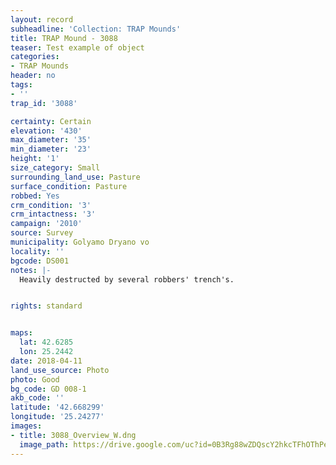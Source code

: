 ```yaml
---
layout: record
subheadline: 'Collection: TRAP Mounds'
title: TRAP Mound - 3088
teaser: Test example of object
categories:
- TRAP Mounds
header: no
tags:
- ''
trap_id: '3088'

certainty: Certain
elevation: '430'
max_diameter: '35'
min_diameter: '23'
height: '1'
size_category: Small
surrounding_land_use: Pasture
surface_condition: Pasture
robbed: Yes
crm_condition: '3'
crm_intactness: '3'
campaign: '2010'
source: Survey
municipality: Golyamo Dryano vo
locality: ''
bgcode: DS001
notes: |-
  Heavily destructed by several robbers' trench's.


rights: standard


maps:
  lat: 42.6285
  lon: 25.2442
date: 2018-04-11
land_use_source: Photo
photo: Good
bg_code: GD 008-1
akb_code: ''
latitude: '42.668299'
longitude: '25.24277'
images:
- title: 3088_Overview_W.dng
  image_path: https://drive.google.com/uc?id=0B3Rg88wZDQscY2hkcTFhOThPekE
---
```

